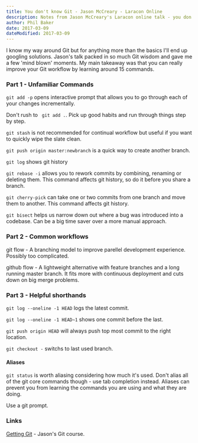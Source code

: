 ```yaml
---
title: You don't know Git - Jason McCreary - Laracon Online
description: Notes from Jason McCreary's Laracon online talk - you don't know Git
author: Phil Baker
date: 2017-03-09
dateModified: 2017-03-09
---
```


I know my way around Git but for anything more than the basics I'll end up googling solutions. Jason's talk packed in so much Git wisdom and gave me a few 'mind blown' moments. My main takeaway was that you can really improve your Git workflow by learning around 15 commands.

### Part 1 - Unfamiliar Commands

``` git add -p ``` opens interactive prompt that allows you to go through each of your changes incrementally.

Don't rush to ``` git add .```. Pick up good habits and run through things step by step.

``` git stash ``` is not recommended for continual workflow but useful if you want to quickly wipe the slate clean.

``` git push origin master:newbranch ``` is a quick way to create another branch.

``` git log ``` shows git history

``` git rebase -i ``` allows you to rework commits by combining, renaming or deleting them. This command affects git history, so do it before you share a branch.

``` git cherry-pick ``` can take one or two commits from one branch and move them to another. This command affects git history.

``` git bisect ``` helps us narrow down out where a bug was introduced into a codebase. Can be a big time saver over a more manual approach.

### Part 2 - Common workflows

git flow - A branching model to improve parellel development experience. Possibly too complicated.

github flow - A lightweight alternative with feature branches and a long running master branch. It fits more with continuous deployment and cuts down on big merge problems.

### Part 3 - Helpful shorthands

``` git log --oneline -1 HEAD ``` logs the latest commit.

``` git log --oneline -1 HEAD~1 ``` shows one commit before the last.

``` git push origin HEAD ``` will always push top most commit to the right location.

``` git checkout - ``` switchs to last used branch.

#### Aliases

``` git status ``` is worth aliasing considering how much it's used. Don't alias all of the git core commands though - use tab completion instead. Aliases can prevent you from learning the commands you are using and what they are doing.

Use a git prompt.

### Links
[Getting Git](https://gettinggit.com/) - Jason's Git course.

